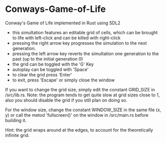 # Conways-Game-of-Life
Conway's Game of Life implemented in Rust using SDL2

<div>
  <ul>
    <li>this simultation features an editable grid of cells, which can be brought to life with left-click and can be killed with right-click</li>
    <li>pressing the right arrow key progresses the simulation to the next generation.</li>
    <li>pressing the left arrow key reverts the simultation one generation to the past (up to the initial generation 0)</li>
    <li>the grid can be toggled with the 'G' Key</li>
    <li>autoplay can be toggled with 'Space'</li>
    <li>to clear the grid press 'Enter'</li>
    <li>to exit, press 'Escape' or simply close the window</li>
  </ul>
  <p>If you want to change the grid size, simply edit the constant GRID_SIZE in /src/lib.rs. Note: the program tends to get quite slow at grid sizes close to 1, also you should disable the grid if you still plan on doing so.</p>
  <p>For the window size, change the constant WINDOW_SIZE in the same file (x, y) or call the metod 'fullscreen()' on the window in /src/main.rs before building it.</p>
  <p>Hint: the grid wraps around at the edges, to account for the theoretically infinite grid.</p>
</div>
